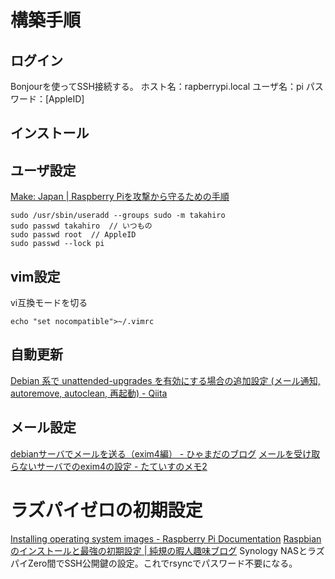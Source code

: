 # 構築手順

## ログイン

Bonjourを使ってSSH接続する。
ホスト名：rapberrypi.local
ユーザ名：pi
パスワード：[AppleID]

## インストール

## ユーザ設定

[Make: Japan \| Raspberry Piを攻撃から守るための手順](http://makezine.jp/blog/2017/09/secure-your-raspberry-pi-against-attackers.html)

```
sudo /usr/sbin/useradd --groups sudo -m takahiro
sudo passwd takahiro  // いつもの
sudo passwd root  // AppleID
sudo passwd --lock pi
```

## vim設定

vi互換モードを切る

```
echo "set nocompatible">~/.vimrc
```

## 自動更新
[Debian 系で unattended\-upgrades を有効にする場合の追加設定 \(メール通知, autoremove, autoclean, 再起動\) \- Qiita](https://qiita.com/kitsuyui/items/11b4c0ebb9d1d2181853)

## メール設定
[debianサーバでメールを送る（exim4編） \- ひゃまだのブログ](https://sites.google.com/site/hymd3a/linux/debian-exim4)
[メールを受け取らないサーバでのexim4の設定 \- たていすのメモ2](http://tateisu.hatenablog.com/entry/2012/03/03/083829)

# ラズパイゼロの初期設定
[Installing operating system images \- Raspberry Pi Documentation](https://www.raspberrypi.org/documentation/installation/installing-images/README.md)
[Raspbianのインストールと最強の初期設定 \| 純規の暇人趣味ブログ](https://jyn.jp/raspbian-setup/)
Synology NASとラズパイZero間でSSH公開鍵の設定。これでrsyncでパスワード不要になる。